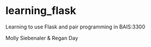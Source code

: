 # learning_flask
Learning to use Flask and pair programming in BAIS:3300

Molly Siebenaler & Regan Day
